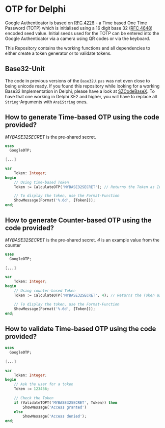OTP for Delphi
================

Google Authenticator is based on [RFC 4226](http://www.ietf.org/rfc/rfc4226.txt) - a Time based One Time Password (TOTP) which is initialised using a 16 digit base 32 ([RFC 4648](http://tools.ietf.org/html/rfc4648)) encoded seed value. Initial seeds used for the TOTP can be entered into the Google Authenticator via a camera using QR codes or via the keyboard.

This Repository contains the working functions and all dependencies to either create a token generator or to validate tokens.

Base32-Unit
-----------

The code in previous versions of the `Base32U.pas` was not even close to being unicode ready. If you found this repository while looking for a working Base32 Implementation in Delphi, please have a look at [SZCodeBaseX](http://torry.net/authorsmore.php?id=5726). To have that one working in Delphi XE2 and higher, you will have to replace all `String`-Arguments with `AnsiString` ones.


How to generate Time-based OTP using the code provided?
-------------------------------------------------------
_MYBASE32SECRET_ is the pre-shared secret.

```Pascal
uses
  GoogleOTP;
  
[...]

var
	Token: Integer;
begin
	// Using time-based Token
	Token := CalculateOTP('MYBASE32SECRET'); // Returns the Token as Integer;

	// To display the token, use the Format-Function
	ShowMessage(Format('%.6d', [Token]));
end;
```

How to generate Counter-based OTP using the code provided?
-------------------------------------------------------
_MYBASE32SECRET_ is the pre-shared secret.
_4_ is an example value from the counter

```Pascal
uses
  GoogleOTP;
  
[...]

var
	Token: Integer;
begin
	// Using counter-based Token
	Token := CalculateOTP('MYBASE32SECRET', 4); // Returns the Token as Integer;

	// To display the token, use the Format-Function
	ShowMessage(Format('%.6d', [Token]));
end;
```

How to validate Time-based OTP using the code provided?
-------------------------------------------------------

```Pascal
uses
  GoogleOTP;
  
[...]

var
	Token: Integer;
begin
	// Ask the user for a token
	Token := 123456;
	
	// Check the Token
	if (ValidateTOPT('MYBASE32SECRET', Token)) then
		ShowMessage('Access granted')
	else
		ShowMessage('Access denied');
end;
```
